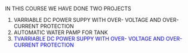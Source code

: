 IN THIS COURSE WE HAVE DONE TWO PROJECTS
1) VARRIABLE DC POWER SUPPY WITH OVER- VOLTAGE AND OVER- CURRENT PROTECTION
2) AUTOMATIC WATER PAMP FOR TANK
3) <span style="color:blue">TVARRIABLE DC POWER SUPPY WITH OVER- VOLTAGE AND OVER- CURRENT PROTECTION</span>
